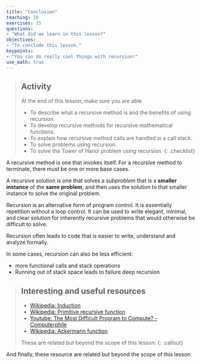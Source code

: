 ```yaml
---
title: "Conclusion"
teaching: 10
exercises: 15
questions:
- "What did we learn in this lesson?"
objectives:
- "To conclude this lesson."
keypoints:
- "You can do really cool things with recursion!"
use_math: true
---
```


> ## Activity
> At the end of this lesson, make sure you are able
> * To describe what a recursive method is and the benefits of using recursion.
> * To develop recursive methods for recursive mathematical functions.
> * To explain how recursive method calls are handled in a call stack.
> * To solve problems using recursion.
> * To solve the Tower of Hanoi problem using recursion.
{: .checklist}

A recursive method is one that invokes itself. For a recursive 
method to terminate, there must be one or more base cases.

A recursive solution is one that solves a _subproblem_ that is a 
**smaller instance** of the **same problem**, and then uses the 
solution to that smaller instance to solve the original problem.

Recursion is an alternative form of program control. It is essentially repetition without a loop control. 
It can be used to write elegant, minimal, and clear solution for inherently recursive 
problems that would otherwise be difficult to solve.

Recursion often leads to code that is easier to write, understand and analyze formally.

In some cases, recursion can also be less efficient:
* more functional calls and stack operations 	
* Running out of stack space leads to failure deep recursion 

> ## Interesting and useful resources
> * [Wikipedia: Induction](https://en.wikipedia.org/wiki/Mathematical_induction)
> * [Wikipedia: Primitive recursive function](https://en.wikipedia.org/wiki/Primitive_recursive_function)
> * [Youtube: The Most Difficult Program to Compute? - Computerphile](https://youtu.be/i7sm9dzFtEI)
> * [Wikipedia: Ackermann function](https://en.wikipedia.org/wiki/Ackermann_function)
>
> These are related but beyond the scope of this lesson.
{: .callout}


And finally, these resource are related but beyond the scope of this lesson:
